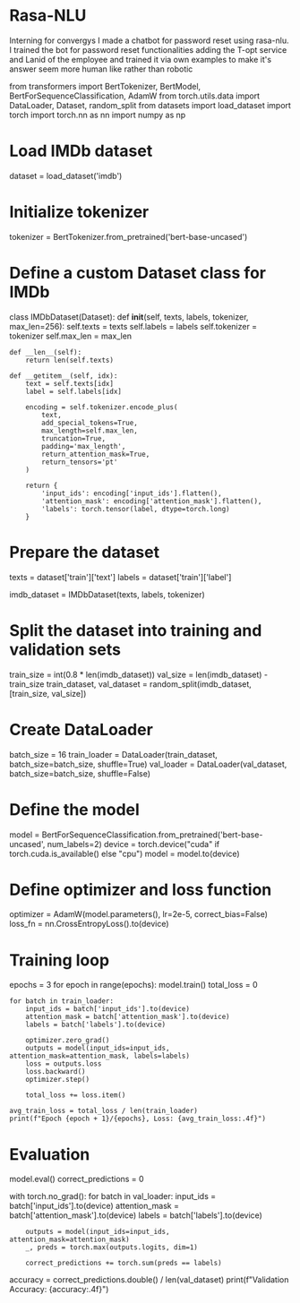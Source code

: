 # Rasa-NLU
Interning for convergys I made a chatbot for password reset using rasa-nlu.
I trained the bot for password reset functionalities adding the T-opt service and Lanid of the employee and trained it via own examples to make it's answer seem more human like rather than robotic


from transformers import BertTokenizer, BertModel, BertForSequenceClassification, AdamW
from torch.utils.data import DataLoader, Dataset, random_split
from datasets import load_dataset
import torch
import torch.nn as nn
import numpy as np

# Load IMDb dataset
dataset = load_dataset('imdb')

# Initialize tokenizer
tokenizer = BertTokenizer.from_pretrained('bert-base-uncased')

# Define a custom Dataset class for IMDb
class IMDbDataset(Dataset):
    def __init__(self, texts, labels, tokenizer, max_len=256):
        self.texts = texts
        self.labels = labels
        self.tokenizer = tokenizer
        self.max_len = max_len

    def __len__(self):
        return len(self.texts)

    def __getitem__(self, idx):
        text = self.texts[idx]
        label = self.labels[idx]

        encoding = self.tokenizer.encode_plus(
            text,
            add_special_tokens=True,
            max_length=self.max_len,
            truncation=True,
            padding='max_length',
            return_attention_mask=True,
            return_tensors='pt'
        )

        return {
            'input_ids': encoding['input_ids'].flatten(),
            'attention_mask': encoding['attention_mask'].flatten(),
            'labels': torch.tensor(label, dtype=torch.long)
        }

# Prepare the dataset
texts = dataset['train']['text']
labels = dataset['train']['label']

imdb_dataset = IMDbDataset(texts, labels, tokenizer)

# Split the dataset into training and validation sets
train_size = int(0.8 * len(imdb_dataset))
val_size = len(imdb_dataset) - train_size
train_dataset, val_dataset = random_split(imdb_dataset, [train_size, val_size])

# Create DataLoader
batch_size = 16
train_loader = DataLoader(train_dataset, batch_size=batch_size, shuffle=True)
val_loader = DataLoader(val_dataset, batch_size=batch_size, shuffle=False)

# Define the model
model = BertForSequenceClassification.from_pretrained('bert-base-uncased', num_labels=2)
device = torch.device("cuda" if torch.cuda.is_available() else "cpu")
model = model.to(device)

# Define optimizer and loss function
optimizer = AdamW(model.parameters(), lr=2e-5, correct_bias=False)
loss_fn = nn.CrossEntropyLoss().to(device)

# Training loop
epochs = 3
for epoch in range(epochs):
    model.train()
    total_loss = 0

    for batch in train_loader:
        input_ids = batch['input_ids'].to(device)
        attention_mask = batch['attention_mask'].to(device)
        labels = batch['labels'].to(device)

        optimizer.zero_grad()
        outputs = model(input_ids=input_ids, attention_mask=attention_mask, labels=labels)
        loss = outputs.loss
        loss.backward()
        optimizer.step()

        total_loss += loss.item()

    avg_train_loss = total_loss / len(train_loader)
    print(f"Epoch {epoch + 1}/{epochs}, Loss: {avg_train_loss:.4f}")

# Evaluation
model.eval()
correct_predictions = 0

with torch.no_grad():
    for batch in val_loader:
        input_ids = batch['input_ids'].to(device)
        attention_mask = batch['attention_mask'].to(device)
        labels = batch['labels'].to(device)

        outputs = model(input_ids=input_ids, attention_mask=attention_mask)
        _, preds = torch.max(outputs.logits, dim=1)

        correct_predictions += torch.sum(preds == labels)

accuracy = correct_predictions.double() / len(val_dataset)
print(f"Validation Accuracy: {accuracy:.4f}")





